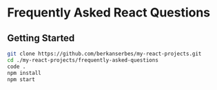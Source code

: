 # Frequently Asked React Questions

## Getting Started

```bash
git clone https://github.com/berkanserbes/my-react-projects.git
cd ./my-react-projects/frequently-asked-questions
code .
npm install
npm start
```
